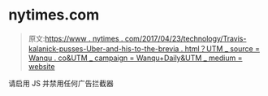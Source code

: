 # nytimes.com

> 原文:[https://www . nytimes . com/2017/04/23/technology/Travis-kalanick-pusses-Uber-and-his-to-the-brevia . html？UTM _ source = Wanqu . co&UTM _ campaign = Wanqu+Daily&UTM _ medium = website](https://www.nytimes.com/2017/04/23/technology/travis-kalanick-pushes-uber-and-himself-to-the-precipice.html?utm_source=wanqu.co&utm_campaign=Wanqu+Daily&utm_medium=website)

请启用 JS 并禁用任何广告拦截器